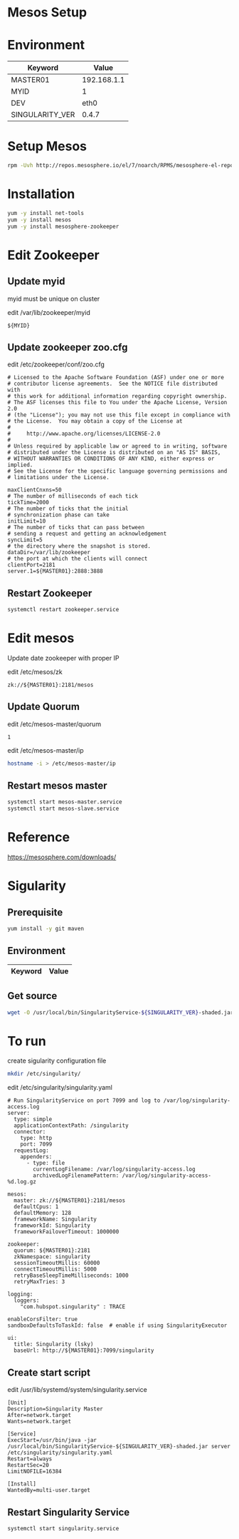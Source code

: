 # Mesos Setup

# Environment

Keyword | Value
----    | -----
MASTER01 | 192.168.1.1
MYID    | 1
DEV     | eth0
SINGULARITY_VER | 0.4.7

# Setup Mesos

~~~bash
rpm -Uvh http://repos.mesosphere.io/el/7/noarch/RPMS/mesosphere-el-repo-7-1.noarch.rpm
~~~

# Installation

~~~bash
yum -y install net-tools
yum -y install mesos
yum -y install mesosphere-zookeeper
~~~

# Edit Zookeeper

## Update myid

myid must be unique on cluster

edit /var/lib/zookeeper/myid

~~~text
${MYID}
~~~

## Update zookeeper zoo.cfg

edit /etc/zookeeper/conf/zoo.cfg

~~~text
# Licensed to the Apache Software Foundation (ASF) under one or more
# contributor license agreements.  See the NOTICE file distributed with
# this work for additional information regarding copyright ownership.
# The ASF licenses this file to You under the Apache License, Version 2.0
# (the "License"); you may not use this file except in compliance with
# the License.  You may obtain a copy of the License at
#
#     http://www.apache.org/licenses/LICENSE-2.0
#
# Unless required by applicable law or agreed to in writing, software
# distributed under the License is distributed on an "AS IS" BASIS,
# WITHOUT WARRANTIES OR CONDITIONS OF ANY KIND, either express or implied.
# See the License for the specific language governing permissions and
# limitations under the License.

maxClientCnxns=50
# The number of milliseconds of each tick
tickTime=2000
# The number of ticks that the initial
# synchronization phase can take
initLimit=10
# The number of ticks that can pass between
# sending a request and getting an acknowledgement
syncLimit=5
# the directory where the snapshot is stored.
dataDir=/var/lib/zookeeper
# the port at which the clients will connect
clientPort=2181
server.1=${MASTER01}:2888:3888
~~~

## Restart Zookeeper

~~~bash
systemctl restart zookeeper.service
~~~

# Edit mesos

Update date zookeeper with proper IP

edit /etc/mesos/zk

~~~text
zk://${MASTER01}:2181/mesos
~~~

## Update Quorum

edit /etc/mesos-master/quorum

~~~text
1
~~~

edit /etc/mesos-master/ip

~~~bash
hostname -i > /etc/mesos-master/ip
~~~

## Restart mesos master

~~~bash
systemctl start mesos-master.service
systemctl start mesos-slave.service
~~~

# Reference

https://mesosphere.com/downloads/


# Sigularity

## Prerequisite

~~~bash
yum install -y git maven
~~~

## Environment

Keyword | Value
---- | ----

## Get source

~~~bash
wget -O /usr/local/bin/SingularityService-${SINGULARITY_VER}-shaded.jar https://repo1.maven.org/maven2/com/hubspot/SingularityService/${SINGULARITY_VER}/SingularityService-${SINGULARITY_VER}-shaded.jar
~~~

# To run

create sigularity configuration file

~~~bash
mkdir /etc/singularity/
~~~

edit /etc/singularity/singularity.yaml

~~~text
# Run SingularityService on port 7099 and log to /var/log/singularity-access.log
server:
  type: simple
  applicationContextPath: /singularity
  connector:
    type: http
    port: 7099
  requestLog:
    appenders:
      - type: file
        currentLogFilename: /var/log/singularity-access.log
        archivedLogFilenamePattern: /var/log/singularity-access-%d.log.gz

mesos:
  master: zk://${MASTER01}:2181/mesos
  defaultCpus: 1
  defaultMemory: 128
  frameworkName: Singularity
  frameworkId: Singularity
  frameworkFailoverTimeout: 1000000

zookeeper:
  quorum: ${MASTER01}:2181
  zkNamespace: singularity
  sessionTimeoutMillis: 60000
  connectTimeoutMillis: 5000
  retryBaseSleepTimeMilliseconds: 1000
  retryMaxTries: 3

logging:
  loggers:
    "com.hubspot.singularity" : TRACE

enableCorsFilter: true
sandboxDefaultsToTaskId: false  # enable if using SingularityExecutor

ui:
  title: Singularity (lsky)
  baseUrl: http://${MASTER01}:7099/singularity
~~~

## Create start script

edit /usr/lib/systemd/system/singularity.service

~~~
[Unit]
Description=Singularity Master
After=network.target
Wants=network.target

[Service]
ExecStart=/usr/bin/java -jar /usr/local/bin/SingularityService-${SINGULARITY_VER}-shaded.jar server /etc/singularity/singularity.yaml
Restart=always
RestartSec=20
LimitNOFILE=16384

[Install]
WantedBy=multi-user.target
~~~

## Restart Singularity Service

~~~bash
systemctl start singularity.service
~~~
